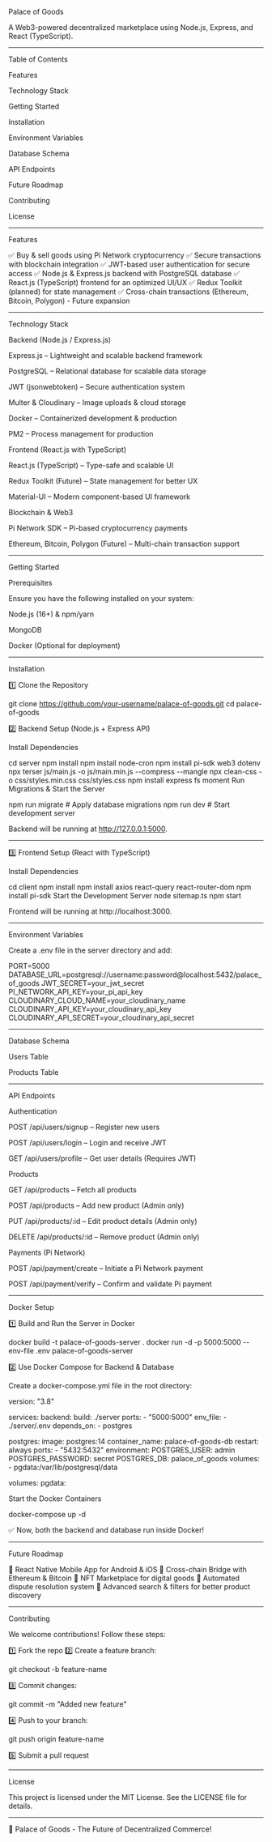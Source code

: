 Palace of Goods

A Web3-powered decentralized marketplace using Node.js, Express, and React (TypeScript).


---

Table of Contents

Features

Technology Stack

Getting Started

Installation

Environment Variables

Database Schema

API Endpoints

Future Roadmap

Contributing

License



---

Features

✅ Buy & sell goods using Pi Network cryptocurrency
✅ Secure transactions with blockchain integration
✅ JWT-based user authentication for secure access
✅ Node.js & Express.js backend with PostgreSQL database
✅ React.js (TypeScript) frontend for an optimized UI/UX
✅ Redux Toolkit (planned) for state management
✅ Cross-chain transactions (Ethereum, Bitcoin, Polygon) - Future expansion


---

Technology Stack

Backend (Node.js / Express.js)

Express.js – Lightweight and scalable backend framework

PostgreSQL – Relational database for scalable data storage

JWT (jsonwebtoken) – Secure authentication system

Multer & Cloudinary – Image uploads & cloud storage

Docker – Containerized development & production

PM2 – Process management for production


Frontend (React.js with TypeScript)

React.js (TypeScript) – Type-safe and scalable UI

Redux Toolkit (Future) – State management for better UX

Material-UI – Modern component-based UI framework


Blockchain & Web3

Pi Network SDK – Pi-based cryptocurrency payments

Ethereum, Bitcoin, Polygon (Future) – Multi-chain transaction support



---

Getting Started

Prerequisites

Ensure you have the following installed on your system:

Node.js (16+) & npm/yarn

MongoDB 

Docker (Optional for deployment)



---

Installation

1️⃣ Clone the Repository

git clone https://github.com/your-username/palace-of-goods.git
cd palace-of-goods

2️⃣ Backend Setup (Node.js + Express API)

Install Dependencies

cd server
npm install
npm install node-cron
npm install pi-sdk web3 dotenv
npx terser js/main.js -o js/main.min.js --compress --mangle
npx clean-css -o css/styles.min.css css/styles.css
npm install express fs moment
Run Migrations & Start the Server

npm run migrate  # Apply database migrations
npm run dev      # Start development server

Backend will be running at http://127.0.0.1:5000.


---

3️⃣ Frontend Setup (React with TypeScript)

Install Dependencies

cd client
npm install 
npm install axios react-query react-router-dom
npm install pi-sdk
Start the Development Server
node sitemap.ts
npm start

Frontend will be running at http://localhost:3000.


---

Environment Variables

Create a .env file in the server directory and add:

PORT=5000
DATABASE_URL=postgresql://username:password@localhost:5432/palace_of_goods
JWT_SECRET=your_jwt_secret
PI_NETWORK_API_KEY=your_pi_api_key
CLOUDINARY_CLOUD_NAME=your_cloudinary_name
CLOUDINARY_API_KEY=your_cloudinary_api_key
CLOUDINARY_API_SECRET=your_cloudinary_api_secret


---

Database Schema

Users Table

Products Table


---

API Endpoints

Authentication

POST /api/users/signup – Register new users

POST /api/users/login – Login and receive JWT

GET /api/users/profile – Get user details (Requires JWT)


Products

GET /api/products – Fetch all products

POST /api/products – Add new product (Admin only)

PUT /api/products/:id – Edit product details (Admin only)

DELETE /api/products/:id – Remove product (Admin only)


Payments (Pi Network)

POST /api/payment/create – Initiate a Pi Network payment

POST /api/payment/verify – Confirm and validate Pi payment



---

Docker Setup

1️⃣ Build and Run the Server in Docker

docker build -t palace-of-goods-server .
docker run -d -p 5000:5000 --env-file .env palace-of-goods-server

2️⃣ Use Docker Compose for Backend & Database

Create a docker-compose.yml file in the root directory:

version: "3.8"

services:
  backend:
    build: ./server
    ports:
      - "5000:5000"
    env_file:
      - ./server/.env
    depends_on:
      - postgres

  postgres:
    image: postgres:14
    container_name: palace-of-goods-db
    restart: always
    ports:
      - "5432:5432"
    environment:
      POSTGRES_USER: admin
      POSTGRES_PASSWORD: secret
      POSTGRES_DB: palace_of_goods
    volumes:
      - pgdata:/var/lib/postgresql/data

volumes:
  pgdata:

Start the Docker Containers

docker-compose up -d

✅ Now, both the backend and database run inside Docker!


---

Future Roadmap

🔹 React Native Mobile App for Android & iOS
🔹 Cross-chain Bridge with Ethereum & Bitcoin
🔹 NFT Marketplace for digital goods
🔹 Automated dispute resolution system
🔹 Advanced search & filters for better product discovery


---

Contributing

We welcome contributions! Follow these steps:

1️⃣ Fork the repo
2️⃣ Create a feature branch:

git checkout -b feature-name

3️⃣ Commit changes:

git commit -m "Added new feature"

4️⃣ Push to your branch:

git push origin feature-name

5️⃣ Submit a pull request


---

License

This project is licensed under the MIT License. See the LICENSE file for details.


---

🚀 Palace of Goods - The Future of Decentralized Commerce!

